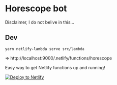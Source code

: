 # Horescope bot

Disclaimer, I do not belive in this...

## Dev

`yarn netlify-lambda serve src/lambda`

=> http://localhost:9000/.netlify/functions/horescope

Easy way to get Netlify functions up and running!

[![Deploy to Netlify](https://www.netlify.com/img/deploy/button.svg)](https://app.netlify.com/start/deploy?repository=https://github.com/ramme-foundation/horescope-bot)
